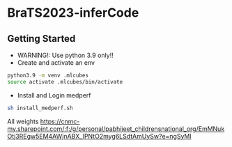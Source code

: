 # BraTS2023-inferCode

## Getting Started
- WARNING!: Use python 3.9 only!!
- Create  and activate an env
```bash
python3.9 -m venv .mlcubes
source activate .mlcubes/bin/activate
```
- Install and Login medperf
```bash
sh install_medperf.sh
```
All weights
https://cnmc-my.sharepoint.com/:f:/g/personal/pabhijeet_childrensnational_org/EmMNukOtj3REgw5EM4AWjnABX_IPNtO2myg6LSdtAmUySw?e=ngSyMl